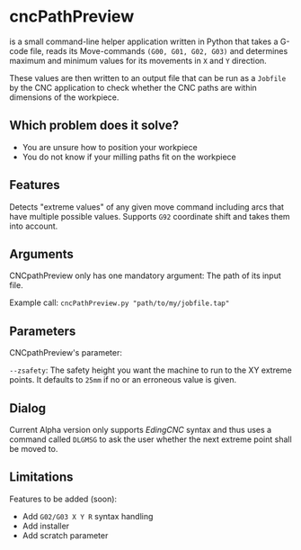 # cncPathPreview
is a small command-line helper application written in Python that takes a G-code file,
reads its Move-commands `(G00, G01, G02, G03)` and determines maximum and
minimum values for its movements in `X` and `Y` direction.

These values are then written to an output file that can be run as a `Jobfile`
by the CNC application to check whether the CNC paths are within dimensions of the workpiece.

## Which problem does it solve?
- You are unsure how to position your workpiece
- You do not know if your milling paths fit on the workpiece

## Features
Detects "extreme values" of any given move command including arcs that have
multiple possible values. Supports `G92` coordinate shift and takes them into account.

## Arguments
CNCpathPreview only has one mandatory argument: The path of its input file.

Example call: `cncPathPreview.py "path/to/my/jobfile.tap"`

## Parameters
CNCpathPreview's parameter:

`--zsafety`: The safety height you want the machine to run to the XY extreme points.
It defaults to `25mm` if no or an erroneous value is given.

## Dialog
Current Alpha version only supports *EdingCNC* syntax and thus uses a command called
`DLGMSG` to ask the user whether the next extreme point shall be moved to.

## Limitations
Features to be added (soon):
- Add `G02/G03 X Y R` syntax handling
- Add installer
- Add scratch parameter